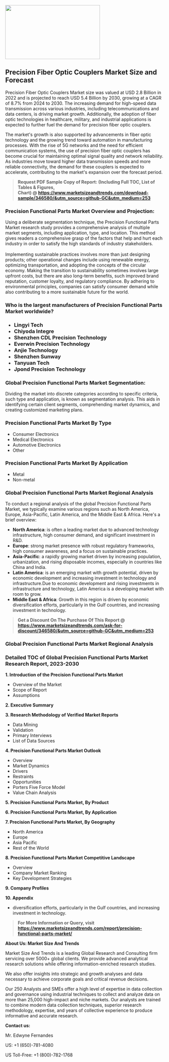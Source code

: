 <p><img class="alignnone size-medium wp-image-20088" src="https://ffe5etoiles.com/wp-content/uploads/2024/12/MST1-300x171.png" alt="" width="300" height="171" /></p><h2>Precision Fiber Optic Couplers Market Size and Forecast</h2><p>Precision Fiber Optic Couplers Market size was valued at USD 2.8 Billion in 2022 and is projected to reach USD 5.4 Billion by 2030, growing at a CAGR of 8.7% from 2024 to 2030. The increasing demand for high-speed data transmission across various industries, including telecommunications and data centers, is driving market growth. Additionally, the adoption of fiber optic technologies in healthcare, military, and industrial applications is expected to further fuel the demand for precision fiber optic couplers.</p><p>The market's growth is also supported by advancements in fiber optic technology and the growing trend toward automation in manufacturing processes. With the rise of 5G networks and the need for efficient communication systems, the use of precision fiber optic couplers has become crucial for maintaining optimal signal quality and network reliability. As industries move toward higher data transmission speeds and more reliable connectivity, the demand for these couplers is expected to accelerate, contributing to the market's expansion over the forecast period.</p></p><blockquote id="" class=""><strong>Request PDF Sample Copy of Report: (Including Full TOC, List of Tables &amp; Figures, Chart)&nbsp;@&nbsp;<strong><a href="https://www.marketsizeandtrends.com/download-sample/346580/&utm_source=github-GC&utm_medium=253" target="_blank">https://www.marketsizeandtrends.com/download-sample/346580/&utm_source=github-GC&utm_medium=253</a></strong></strong></blockquote><h3 id="" class="">Precision Functional Parts Market&nbsp;Overview and Projection:</h3><p id="" class="">Using a deliberate segmentation technique, the Precision Functional Parts Market research study provides a comprehensive analysis of multiple market segments, including application, type, and location. This method gives readers a comprehensive grasp of the factors that help and hurt each industry in order to satisfy the high standards of industry stakeholders. <br /> <br />Implementing sustainable practices involves more than just designing products; other operational changes include using renewable energy, optimizing transportation, and adopting the concepts of the circular economy. Making the transition to sustainability sometimes involves large upfront costs, but there are also long-term benefits, such improved brand reputation, customer loyalty, and regulatory compliance. By adhering to environmental principles, companies can satisfy consumer demand while also contributing to a more sustainable future for the world.</p><h3 id="" class="">Who is the largest manufacturers of&nbsp;Precision Functional Parts Market worldwide?</h3><h3 class=""><p><ul><li>Lingyi Tech </li><li> Chiyoda Integre </li><li> Shenzhen CDL Precision Technology </li><li> Everwin Precision Technology </li><li> Anjie Technology </li><li> Shenzhen Sunway </li><li> Tanyuan Tech </li><li> Jpond Precision Technology</li></ul></p></h3><h3 id="" class="">Global&nbsp;Precision Functional Parts Market Segmentation:</h3><p id="" class="">Dividing the market into discrete categories according to specific criteria, such type and application, is known as segmentation analysis. This aids in identifying certain client segments, comprehending market dynamics, and creating customized marketing plans.</p><h3 id="" class="">Precision Functional Parts Market&nbsp;By Type</h3><p><p><ul><li>Consumer Electronics</li><li> Medical Electronics</li><li> Automotive Electronics</li><li> Other</p></li></ul></p></p><h3 id="" class="">Precision Functional Parts Market&nbsp;By Application</h3><p class=""><p><ul><li>Metal</li><li> Non-metal</li></ul></p></p><h3 id="" class="">Global Precision Functional Parts Market Regional Analysis</h3><p id="" class="">To conduct a regional analysis of the global Precision Functional Parts Market, we typically examine various regions such as North America, Europe, Asia-Pacific, Latin America, and the Middle East &amp; Africa. Here's a brief overview:</p><ul><li><strong>North America</strong>: is often a leading market due to advanced technology infrastructure, high consumer demand, and significant investment in R&amp;D.</li><li><strong>Europe</strong>: strong market presence with robust regulatory frameworks, high consumer awareness, and a focus on sustainable practices.</li><li><strong>Asia-Pacific</strong>: a rapidly growing market driven by increasing population, urbanization, and rising disposable incomes, especially in countries like China and India.</li><li><strong>Latin America</strong>: is an emerging market with growth potential, driven by economic development and increasing investment in technology and infrastructure.Due to economic development and rising investments in infrastructure and technology, Latin America is a developing market with room to grow.</li><li><strong>Middle East &amp; Africa</strong>: Growth in this region is driven by economic diversification efforts, particularly in the Gulf countries, and increasing investment in technology.</li></ul><blockquote id="" class=""><strong>Get a Discount On The Purchase Of This Report @ <strong><a href="https://www.marketsizeandtrends.com/ask-for-discount/346580/&utm_source=github-GC&utm_medium=253" target="_blank">https://www.marketsizeandtrends.com/ask-for-discount/346580/&utm_source=github-GC&utm_medium=253</a></strong></strong></blockquote><h3 id="" class="">Global Precision Functional Parts Market Regional Analysis</h3><h3 id="" class="">Detailed TOC of Global Precision Functional Parts Market Research Report, 2023-2030</h3><p id="" class=""><strong>1. Introduction of the Precision Functional Parts Market</strong></p><ul><li>Overview of the Market</li><li>Scope of Report</li><li>Assumptions</li></ul><p id="" class=""><strong>2. Executive Summary</strong></p><p id="" class=""><strong>3. Research Methodology of Verified Market Reports</strong></p><ul><li>Data Mining</li><li>Validation</li><li>Primary Interviews</li><li>List of Data Sources</li></ul><p id="" class=""><strong>4. Precision Functional Parts Market Outlook</strong></p><ul><li>Overview</li><li>Market Dynamics</li><li>Drivers</li><li>Restraints</li><li>Opportunities</li><li>Porters Five Force Model</li><li>Value Chain Analysis</li></ul><p id="" class=""><strong>5. Precision Functional Parts Market, By Product</strong></p><p id="" class=""><strong>6. Precision Functional Parts Market, By Application</strong></p><p id="" class=""><strong>7. Precision Functional Parts Market, By Geography</strong></p><ul><li>North America</li><li>Europe</li><li>Asia Pacific</li><li>Rest of the World</li></ul><p id="" class=""><strong>8. Precision Functional Parts Market Competitive Landscape</strong></p><ul><li>Overview</li><li>Company Market Ranking</li><li>Key Development Strategies</li></ul><p id="" class=""><strong>9. Company Profiles</strong></p><p id="" class=""><strong>10. Appendix</strong></p><ul><li>diversification efforts, particularly in the Gulf countries, and increasing investment in technology.</li></ul><blockquote id="" class=""><strong>For More Information or Query, visit <strong><strong><a href="https://www.marketsizeandtrends.com/report/precision-functional-parts-market/" target="_blank">https://www.marketsizeandtrends.com/report/precision-functional-parts-market/</a></strong></strong></strong></blockquote><p id="" class=""><strong>About Us: Market Size And Trends</strong></p><p id="" class="">Market Size And Trends is a leading Global Research and Consulting firm servicing over 5000+ global clients. We provide advanced analytical research solutions while offering information-enriched research studies.</p><p id="" class="">We also offer insights into strategic and growth analyses and data necessary to achieve corporate goals and critical revenue decisions.</p><p id="" class="">Our 250 Analysts and SMEs offer a high level of expertise in data collection and governance using industrial techniques to collect and analyze data on more than 25,000 high-impact and niche markets. Our analysts are trained to combine modern data collection techniques, superior research methodology, expertise, and years of collective experience to produce informative and accurate research.</p><p id="" class=""><strong>Contact us:</strong></p><p id="" class="">Mr. Edwyne Fernandes</p><p id="" class="">US: +1 (650)-781-4080</p><p id="" class="">US Toll-Free: +1 (800)-782-1768</p>
